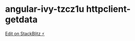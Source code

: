 # angular-ivy-tzcz1u httpclient-getdata

[Edit on StackBlitz ⚡️](https://stackblitz.com/edit/angular-ivy-tzcz1u)
